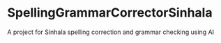 # SpellingGrammarCorrectorSinhala
A project for Sinhala spelling correction and grammar checking using AI
